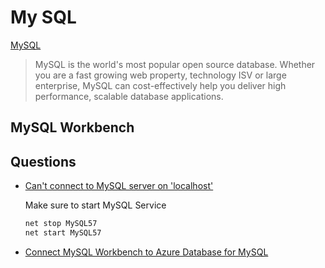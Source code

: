 # My SQL

[MySQL](https://www.mysql.com/)

> MySQL is the world's most popular open source database. Whether you are a fast growing web property, technology ISV or large enterprise, MySQL can cost-effectively help you deliver high performance, scalable database applications.

## MySQL Workbench

## Questions


* [Can't connect to MySQL server on 'localhost'](https://stackoverflow.com/a/43696214/1366033)

  Make sure to start MySQL Service

  ```bash
  net stop MySQL57
  net start MySQL57
  ```

* [Connect MySQL Workbench to Azure Database for MySQL](https://docs.microsoft.com/en-us/azure/mysql/connect-workbench)
